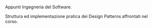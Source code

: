 Appunti Ingegneria del Software.

Struttura ed implementazione pratica dei Design Patterns affrontati nel corso.

